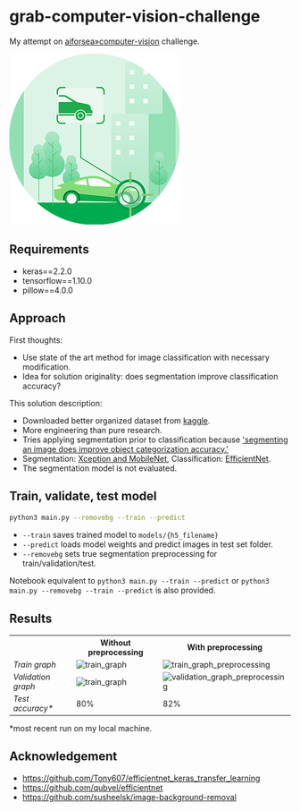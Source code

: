 # grab-computer-vision-challenge

My attempt on [aiforsea](https://www.aiforsea.com/challenges)[»computer-vision](https://www.aiforsea.com/computer-vision) challenge.

<img src="https://raw.githubusercontent.com/tbmreza/grab-computer-vision-challenge/master/readme/Grab_EDM_Computer_Vision.webp?raw=true" alt="Computer vision challenge logo">

## Requirements

- keras==2.2.0
- tensorflow==1.10.0
- pillow==4.0.0

## Approach

First thoughts:

- Use state of the art method for image classification with necessary modification.
- Idea for solution originality: does segmentation improve classification accuracy?

This solution description:

- Downloaded better organized dataset from [kaggle](https://www.kaggle.com/jutrera/stanford-car-dataset-by-classes-folder).
- More engineering than pure research.
- Tries applying segmentation prior to classification because ['segmenting an image does improve object categorization
accuracy.'](http://citeseerx.ist.psu.edu/viewdoc/summary?doi=10.1.1.310.6542)
- Segmentation: [Xception and MobileNet](https://github.com/susheelsk/image-background-removal), Classification: [EfficientNet](https://github.com/qubvel/efficientnet).
- The segmentation model is not evaluated.


## Train, validate, test model

```sh
python3 main.py --removebg --train --predict
```
- `--train` saves trained model to `models/{h5_filename}`
- `--predict` loads model weights and predict images in test set folder.
- `--removebg` sets true segmentation preprocessing for train/validation/test.

Notebook equivalent to `python3 main.py --train --predict` or `python3 main.py --removebg --train --predict` is also provided.

## Results

<table>

<tr>
<th>&nbsp;</th>
<th>Without preprocessing</th>
<th>With preprocessing</th>
</tr>

<!-- Line 1: Train graph -->
<tr>
<td><em>Train graph</em></td>
<td><img src="https://raw.githubusercontent.com/tbmreza/grab-computer-vision-challenge/master/readme/train_graph.jpg?raw=true" alt="train_graph"></td>
<td><img src="https://raw.githubusercontent.com/tbmreza/grab-computer-vision-challenge/master/readme/train_graph_preprocessing.jpg?raw=true" alt="train_graph_preprocessing"></td>
</tr>

<!-- Line 2: Validation graph -->
<tr>
<td><em>Validation graph</em></td>
<td><img src="https://raw.githubusercontent.com/tbmreza/grab-computer-vision-challenge/master/readme/validation_graph.jpg?raw=true" alt="train_graph"></td>
<td><img src="https://raw.githubusercontent.com/tbmreza/grab-computer-vision-challenge/master/readme/validation_graph_preprocessing.jpg?raw=true" alt="validation_graph_preprocessing"></td>
</tr>

<!-- Line 3: Test accuracy -->
<tr>
<td><em>Test accuracy*</em></td>
<td>80%</td>
<td>82%</td>
</tr>

</table>

*most recent run on my local machine.

## Acknowledgement

- https://github.com/Tony607/efficientnet_keras_transfer_learning
- https://github.com/qubvel/efficientnet
- https://github.com/susheelsk/image-background-removal